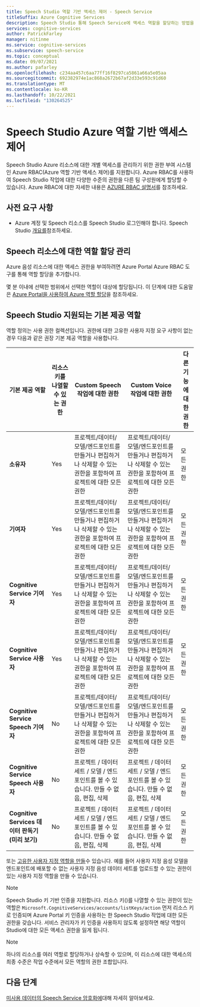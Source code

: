 ```yaml
---
title: Speech Studio 역할 기반 액세스 제어 - Speech Service
titleSuffix: Azure Cognitive Services
description: Speech Studio 통해 Speech Service에 액세스 역할을 할당하는 방법을 알아봅니다.
services: cognitive-services
author: PatrickFarley
manager: nitinme
ms.service: cognitive-services
ms.subservice: speech-service
ms.topic: conceptual
ms.date: 09/07/2021
ms.author: pafarley
ms.openlocfilehash: c234aa457c6aa77ff16f8297ca5861a66a5e05aa
ms.sourcegitcommit: 692382974e1ac868a2672b67af2d33e593c91d60
ms.translationtype: MT
ms.contentlocale: ko-KR
ms.lasthandoff: 10/22/2021
ms.locfileid: "130264525"
---
```

# <a name="azure-role-based-access-control-in-speech-studio"></a>Speech Studio Azure 역할 기반 액세스 제어 

Speech Studio Azure 리소스에 대한 개별 액세스를 관리하기 위한 권한 부여 시스템인 Azure RBAC(Azure 역할 기반 액세스 제어)를 지원합니다. Azure RBAC를 사용하여 Speech Studio 작업에 대한 다양한 수준의 권한을 다른 팀 구성원에게 할당할 수 있습니다. Azure RBAC에 대한 자세한 내용은 [AZURE RBAC 설명서](../../role-based-access-control/overview.md)를 참조하세요.

## <a name="prerequisites"></a>사전 요구 사항

* Azure 계정 및 Speech 리소스를 Speech Studio 로그인해야 합니다. Speech Studio [개요를](speech-studio-overview.md)참조하세요.

## <a name="manage-role-assignments-for-speech-resources"></a>Speech 리소스에 대한 역할 할당 관리

Azure 음성 리소스에 대한 액세스 권한을 부여하려면 Azure Portal Azure RBAC 도구를 통해 역할 할당을 추가합니다. 

몇 분 이내에 선택한 범위에서 선택한 역할이 대상에 할당됩니다. 이 단계에 대한 도움말은 [Azure Portal을 사용하여 Azure 역할 할당](../../role-based-access-control/role-assignments-portal.md?tabs=current)을 참조하세요.

## <a name="supported-built-in-roles-in-speech-studio"></a>Speech Studio 지원되는 기본 제공 역할

역할 정의는 사용 권한 컬렉션입니다. 권한에 대한 고유한 사용자 지정 요구 사항이 없는 경우 다음과 같은 권장 기본 제공 역할을 사용합니다.

| **기본 제공 역할** | **리소스 키를 나열할 수 있는 권한** | **Custom Speech 작업에 대한 권한** | **Custom Voice 작업에 대한 권한**| **다른 기능에 대한 권한** |
| ---| ---| ---| ---| --|
|**소유자** |Yes |프로젝트/데이터/모델/엔드포인트를 만들거나 편집하거나 삭제할 수 있는 권한을 포함하여 프로젝트에 대한 모든 권한 |프로젝트/데이터/모델/엔드포인트를 만들거나 편집하거나 삭제할 수 있는 권한을 포함하여 프로젝트에 대한 모든 권한 |모든 권한 |
|**기여자** |Yes |프로젝트/데이터/모델/엔드포인트를 만들거나 편집하거나 삭제할 수 있는 권한을 포함하여 프로젝트에 대한 모든 권한 |프로젝트/데이터/모델/엔드포인트를 만들거나 편집하거나 삭제할 수 있는 권한을 포함하여 프로젝트에 대한 모든 권한 |모든 권한 |
|**Cognitive Service 기여자** |Yes |프로젝트/데이터/모델/엔드포인트를 만들거나 편집하거나 삭제할 수 있는 권한을 포함하여 프로젝트에 대한 모든 권한 |프로젝트/데이터/모델/엔드포인트를 만들거나 편집하거나 삭제할 수 있는 권한을 포함하여 프로젝트에 대한 모든 권한 |모든 권한 |
|**Cognitive Service 사용자** |Yes |프로젝트/데이터/모델/엔드포인트를 만들거나 편집하거나 삭제할 수 있는 권한을 포함하여 프로젝트에 대한 모든 권한 |프로젝트/데이터/모델/엔드포인트를 만들거나 편집하거나 삭제할 수 있는 권한을 포함하여 프로젝트에 대한 모든 권한 |모든 권한 |
|**Cognitive Service Speech 기여자** |No |프로젝트/데이터/모델/엔드포인트를 만들거나 편집하거나 삭제할 수 있는 권한을 포함하여 프로젝트에 대한 모든 권한 |프로젝트/데이터/모델/엔드포인트를 만들거나 편집하거나 삭제할 수 있는 권한을 포함하여 프로젝트에 대한 모든 권한 |모든 권한 |
|**Cognitive Service Speech 사용자** |No |프로젝트 / 데이터 세트 / 모델 / 엔드포인트를 볼 수 있습니다. 만들 수 없음, 편집, 삭제 |프로젝트 / 데이터 세트 / 모델 / 엔드포인트를 볼 수 있습니다. 만들 수 없음, 편집, 삭제 |모든 권한 |
|**Cognitive Services 데이터 판독기(미리 보기)** |No |프로젝트 / 데이터 세트 / 모델 / 엔드포인트를 볼 수 있습니다. 만들 수 없음, 편집, 삭제 |프로젝트 / 데이터 세트 / 모델 / 엔드포인트를 볼 수 있습니다. 만들 수 없음, 편집, 삭제 |모든 권한 |

또는 [고유한 사용자 지정 역할을 만들](../../role-based-access-control/custom-roles.md)수 있습니다. 예를 들어 사용자 지정 음성 모델을 엔드포인트에 배포할 수 없는 사용자 지정 음성 데이터 세트를 업로드할 수 있는 권한이 있는 사용자 지정 역할을 만들 수 있습니다.

> [!NOTE]
> Speech Studio 키 기반 인증을 지원합니다. 리소스 키()를 나열할 수 있는 권한이 있는 역할은 `Microsoft.CognitiveServices/accounts/listKeys/action` 먼저 리소스 키로 인증되며 Azure Portal 키 인증을 사용하는 한 Speech Studio 작업에 대한 모든 권한을 갖습니다. 서비스 관리자가 키 인증을 사용하지 않도록 설정하면 해당 역할이 Studio에 대한 모든 액세스 권한을 잃게 됩니다.

> [!NOTE]
> 하나의 리소스를 여러 역할로 할당하거나 상속할 수 있으며, 이 리소스에 대한 액세스의 최종 수준은 작업 수준에서 모든 역할의 권한 조합입니다.

## <a name="next-steps"></a>다음 단계

[미사용 데이터의 Speech Service 암호화에](./speech-encryption-of-data-at-rest.md)대해 자세히 알아보세요.